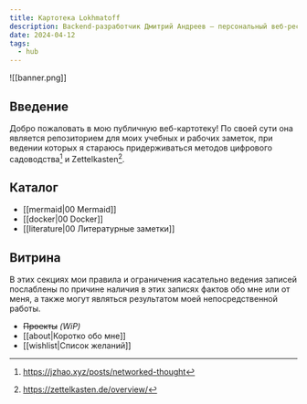 ```yaml
---
title: Картотека Lokhmatoff
description: Backend-разработчик Дмитрий Андреев — персональный веб-ресурс
date: 2024-04-12
tags:
  - hub
---
```


![[banner.png]]

## Введение

Добро пожаловать в мою публичную веб-картотеку! По своей сути она является репозиторием для моих учебных и рабочих заметок, при ведении которых я стараюсь придерживаться методов цифрового садоводства[^dg] и Zettelkasten[^zk].

## Каталог

- [[mermaid|00 Mermaid]]
- [[docker|00 Docker]]
- [[literature|00 Литературные заметки]]

## Витрина

В этих секциях мои правила и ограничения касательно ведения записей послаблены по причине наличия в этих записях фактов обо мне или от меня, а также могут являться результатом моей непосредственной работы.

- ~~Проекты~~ *(WiP)*
- [[about|Коротко обо мне]]
- [[wishlist|Список желаний]]

[^dg]: https://jzhao.xyz/posts/networked-thought
[^zk]: https://zettelkasten.de/overview/
